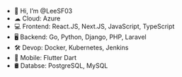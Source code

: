 - 👋 Hi, I’m @LeeSF03
- ☁ Cloud: Azure
- 💻 Frontend: React.JS, Next.JS, JavaScript, TypeScript
- 🖥️ Backend: Go, Python, Django, PHP, Laravel
- 🛠️ Devop: Docker, Kubernetes, Jenkins
- 📱 Mobile: Flutter Dart
- 🛢️ Databse: PostgreSQL, MySQL
